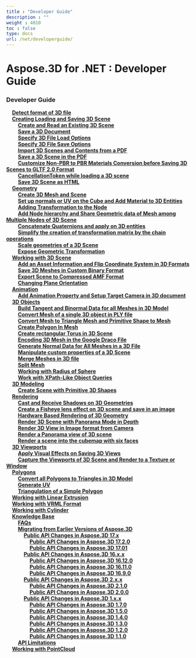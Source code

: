 ```yaml
---
title : "Developer Guide" 
description : "" 
weight : 4010 
toc : false
type: docs
url: /net/developerguide/
---
```


# Aspose.3D for .NET : Developer Guide


### Developer Guide

&nbsp;&nbsp;&nbsp;&nbsp;[**Detect format of 3D file**](https://docs2.aspose.com/3d/net/developerguide/detect+format+of+3d+file)    
&nbsp;&nbsp;&nbsp;&nbsp;[**Creating Loading and Saving 3D Scene**](https://docs2.aspose.com/3d/net/developerguide/cr-ld-sv/)    
&nbsp;&nbsp;&nbsp;&nbsp;&nbsp;&nbsp;&nbsp;&nbsp;[**Create and Read an Existing 3D Scene**](https://docs2.aspose.com/3d/net/developerguide/cr-ld-sv/create+and+read+an+existing+3d+scene)    
&nbsp;&nbsp;&nbsp;&nbsp;&nbsp;&nbsp;&nbsp;&nbsp;[**Save a 3D Document**](https://docs2.aspose.com/3d/net/developerguide/cr-ld-sv/save+a+3d+document)    
&nbsp;&nbsp;&nbsp;&nbsp;&nbsp;&nbsp;&nbsp;&nbsp;[**Specify 3D File Load Options**](https://docs2.aspose.com/3d/net/developerguide/cr-ld-sv/specify+3d+file+load+options)    
&nbsp;&nbsp;&nbsp;&nbsp;&nbsp;&nbsp;&nbsp;&nbsp;[**Specify 3D File Save Options**](https://docs2.aspose.com/3d/net/developerguide/cr-ld-sv/specify+3d+file+save+options)    
&nbsp;&nbsp;&nbsp;&nbsp;&nbsp;&nbsp;&nbsp;&nbsp;[**Import 3D Scenes and Contents from a PDF**](https://docs2.aspose.com/3d/net/developerguide/cr-ld-sv/import+3d+scenes+and+contents+from+a+pdf)    
&nbsp;&nbsp;&nbsp;&nbsp;&nbsp;&nbsp;&nbsp;&nbsp;[**Save a 3D Scene in the PDF**](https://docs2.aspose.com/3d/net/developerguide/cr-ld-sv/save+a+3d+scene+in+the+pdf)    
&nbsp;&nbsp;&nbsp;&nbsp;&nbsp;&nbsp;&nbsp;&nbsp;[**Customize Non-PBR to PBR Materials Conversion before Saving 3D Scenes to GLTF 2.0 Format**](https://docs2.aspose.com/3d/net/developerguide/cr-ld-sv/customize+non-pbr+to+pbr+materials+conversion+before+saving+3d+scenes+to+gltf+2.0+format)    
&nbsp;&nbsp;&nbsp;&nbsp;&nbsp;&nbsp;&nbsp;&nbsp;[**CancellationToken while loading a 3D scene**](https://docs2.aspose.com/3d/net/developerguide/cr-ld-sv/cancellationtoken+while+loading+a+3d+scene)    
&nbsp;&nbsp;&nbsp;&nbsp;&nbsp;&nbsp;&nbsp;&nbsp;[**Save 3D Scene as HTML**](https://docs2.aspose.com/3d/net/developerguide/cr-ld-sv/save+3d+scene+as+html)    
&nbsp;&nbsp;&nbsp;&nbsp;[**Geometry**](https://docs2.aspose.com/3d/net/developerguide/geometry/)    
&nbsp;&nbsp;&nbsp;&nbsp;&nbsp;&nbsp;&nbsp;&nbsp;[**Create 3D Mesh and Scene**](https://docs2.aspose.com/3d/net/developerguide/geometry/create+3d+mesh+and+scene)    
&nbsp;&nbsp;&nbsp;&nbsp;&nbsp;&nbsp;&nbsp;&nbsp;[**Set up normals or UV on the Cube and Add Material to 3D Entities**](https://docs2.aspose.com/3d/net/developerguide/geometry/set+up+normals+or+uv+on+the+cube+and+add+material+to+3d+entities)    
&nbsp;&nbsp;&nbsp;&nbsp;&nbsp;&nbsp;&nbsp;&nbsp;[**Adding Transformation to the Node**](https://docs2.aspose.com/3d/net/developerguide/geometry/adding+transformation+to+the+node)    
&nbsp;&nbsp;&nbsp;&nbsp;&nbsp;&nbsp;&nbsp;&nbsp;[**Add Node hierarchy and Share Geometric data of Mesh among Multiple Nodes of 3D Scene**](https://docs2.aspose.com/3d/net/developerguide/geometry/add+node+hierarchy+and+share+geometric+data+of+mesh+among+multiple+nodes+of+3d+scene)    
&nbsp;&nbsp;&nbsp;&nbsp;&nbsp;&nbsp;&nbsp;&nbsp;[**Concatenate Quaternions and apply on 3D entities**](https://docs2.aspose.com/3d/net/developerguide/geometry/concatenate+quaternions+and+apply+on+3d+entities)    
&nbsp;&nbsp;&nbsp;&nbsp;&nbsp;&nbsp;&nbsp;&nbsp;[**Simplify the creation of transformation matrix by the chain operations**](https://docs2.aspose.com/3d/net/developerguide/geometry/simplify+the+creation+of+transformation+matrix+by+the+chain+operations)    
&nbsp;&nbsp;&nbsp;&nbsp;&nbsp;&nbsp;&nbsp;&nbsp;[**Scale geometries of a 3D Scene**](https://docs2.aspose.com/3d/net/developerguide/geometry/scale+geometries+of+a+3d+scene)    
&nbsp;&nbsp;&nbsp;&nbsp;&nbsp;&nbsp;&nbsp;&nbsp;[**Expose Geometric Transformation**](https://docs2.aspose.com/3d/net/developerguide/geometry/expose+geometric+transformation)    
&nbsp;&nbsp;&nbsp;&nbsp;[**Working with 3D Scene**](https://docs2.aspose.com/3d/net/developerguide/workingwith3dscene/)    
&nbsp;&nbsp;&nbsp;&nbsp;&nbsp;&nbsp;&nbsp;&nbsp;[**Add an Asset Information and Flip Coordinate System in 3D Formats**](https://docs2.aspose.com/3d/net/developerguide/workingwith3dscene/add+an+asset+information+and+flip+coordinate+system+in+3d+formats)    
&nbsp;&nbsp;&nbsp;&nbsp;&nbsp;&nbsp;&nbsp;&nbsp;[**Save 3D Meshes in Custom Binary Format**](https://docs2.aspose.com/3d/net/developerguide/workingwith3dscene/save+3d+meshes+in+custom+binary+format)    
&nbsp;&nbsp;&nbsp;&nbsp;&nbsp;&nbsp;&nbsp;&nbsp;[**Export Scene to Compressed AMF Format**](https://docs2.aspose.com/3d/net/developerguide/workingwith3dscene/export+scene+to+compressed+amf+format)    
&nbsp;&nbsp;&nbsp;&nbsp;&nbsp;&nbsp;&nbsp;&nbsp;[**Changing Plane Orientation**](https://docs2.aspose.com/3d/net/developerguide/workingwith3dscene/changing+plane+orientation)    
&nbsp;&nbsp;&nbsp;&nbsp;[**Animation**](https://docs2.aspose.com/3d/net/developerguide/animation/)    
&nbsp;&nbsp;&nbsp;&nbsp;&nbsp;&nbsp;&nbsp;&nbsp;[**Add Animation Property and Setup Target Camera in 3D document**](https://docs2.aspose.com/3d/net/developerguide/animation/add+animation+property+and+setup+target+camera+in+3d+document)    
&nbsp;&nbsp;&nbsp;&nbsp;[**3D Objects**](https://docs2.aspose.com/3d/net/developerguide/3dobjects/)    
&nbsp;&nbsp;&nbsp;&nbsp;&nbsp;&nbsp;&nbsp;&nbsp;[**Build Tangent and Binormal Data for all Meshes in 3D Model**](https://docs2.aspose.com/3d/net/developerguide/3dobjects/build+tangent+and+binormal+data+for+all+meshes+in+3d+model)    
&nbsp;&nbsp;&nbsp;&nbsp;&nbsp;&nbsp;&nbsp;&nbsp;[**Convert Mesh of a single 3D object in PLY file**](https://docs2.aspose.com/3d/net/developerguide/3dobjects/convert+mesh+of+a+single+3d+object+in+ply+file)    
&nbsp;&nbsp;&nbsp;&nbsp;&nbsp;&nbsp;&nbsp;&nbsp;[**Convert Mesh to Triangle Mesh and Primitive Shape to Mesh**](https://docs2.aspose.com/3d/net/developerguide/3dobjects/convert+mesh+to+triangle+mesh+and+primitive+shape+to+mesh)    
&nbsp;&nbsp;&nbsp;&nbsp;&nbsp;&nbsp;&nbsp;&nbsp;[**Create Polygon In Mesh**](https://docs2.aspose.com/3d/net/developerguide/3dobjects/create+polygon+in+mesh)    
&nbsp;&nbsp;&nbsp;&nbsp;&nbsp;&nbsp;&nbsp;&nbsp;[**Create rectangular Torus in 3D Scene**](https://docs2.aspose.com/3d/net/developerguide/3dobjects/create+rectangular+torus+in+3d+scene)    
&nbsp;&nbsp;&nbsp;&nbsp;&nbsp;&nbsp;&nbsp;&nbsp;[**Encoding 3D Mesh in the Google Draco File**](https://docs2.aspose.com/3d/net/developerguide/3dobjects/encoding+3d+mesh+in+the+google+draco+file)    
&nbsp;&nbsp;&nbsp;&nbsp;&nbsp;&nbsp;&nbsp;&nbsp;[**Generate Normal Data for All Meshes in a 3D File**](https://docs2.aspose.com/3d/net/developerguide/3dobjects/generate+normal+data+for+all+meshes+in+a+3d+file)    
&nbsp;&nbsp;&nbsp;&nbsp;&nbsp;&nbsp;&nbsp;&nbsp;[**Manipulate custom properties of a 3D Scene**](https://docs2.aspose.com/3d/net/developerguide/3dobjects/manipulate+custom+properties+of+a+3d+scene)    
&nbsp;&nbsp;&nbsp;&nbsp;&nbsp;&nbsp;&nbsp;&nbsp;[**Merge Meshes in 3D file**](https://docs2.aspose.com/3d/net/developerguide/3dobjects/merge+meshes+in+3d+file)    
&nbsp;&nbsp;&nbsp;&nbsp;&nbsp;&nbsp;&nbsp;&nbsp;[**Split Mesh**](https://docs2.aspose.com/3d/net/developerguide/3dobjects/split+mesh)    
&nbsp;&nbsp;&nbsp;&nbsp;&nbsp;&nbsp;&nbsp;&nbsp;[**Working with Radius of Sphere**](https://docs2.aspose.com/3d/net/developerguide/3dobjects/working+with+radius+of+sphere)    
&nbsp;&nbsp;&nbsp;&nbsp;&nbsp;&nbsp;&nbsp;&nbsp;[**Work with XPath-Like Object Queries**](https://docs2.aspose.com/3d/net/developerguide/3dobjects/work+with+xpath-like+object+queries)    
&nbsp;&nbsp;&nbsp;&nbsp;[**3D Modeling**](https://docs2.aspose.com/3d/net/developerguide/3dmodeling/)    
&nbsp;&nbsp;&nbsp;&nbsp;&nbsp;&nbsp;&nbsp;&nbsp;[**Create Scene with Primitive 3D Shapes**](https://docs2.aspose.com/3d/net/developerguide/3dmodeling/create+scene+with+primitive+3d+shapes)    
&nbsp;&nbsp;&nbsp;&nbsp;[**Rendering**](https://docs2.aspose.com/3d/net/developerguide/rendering/)    
&nbsp;&nbsp;&nbsp;&nbsp;&nbsp;&nbsp;&nbsp;&nbsp;[**Cast and Receive Shadows on 3D Geometries**](https://docs2.aspose.com/3d/net/developerguide/rendering/cast+and+receive+shadows+on+3d+geometries)    
&nbsp;&nbsp;&nbsp;&nbsp;&nbsp;&nbsp;&nbsp;&nbsp;[**Create a Fisheye lens effect on 3D scene and save in an image**](https://docs2.aspose.com/3d/net/developerguide/rendering/create+a+fisheye+lens+effect+on+3d+scene+and+save+in+an+image)    
&nbsp;&nbsp;&nbsp;&nbsp;&nbsp;&nbsp;&nbsp;&nbsp;[**Hardware Based Rendering of 3D Geometry**](https://docs2.aspose.com/3d/net/developerguide/rendering/hardware+based+rendering+of+3d+geometry)    
&nbsp;&nbsp;&nbsp;&nbsp;&nbsp;&nbsp;&nbsp;&nbsp;[**Render 3D Scene with Panorama Mode in Depth**](https://docs2.aspose.com/3d/net/developerguide/rendering/render+3d+scene+with+panorama+mode+in+depth)    
&nbsp;&nbsp;&nbsp;&nbsp;&nbsp;&nbsp;&nbsp;&nbsp;[**Render 3D View in Image format from Camera**](https://docs2.aspose.com/3d/net/developerguide/rendering/render+3d+view+in+image+format+from+camera)    
&nbsp;&nbsp;&nbsp;&nbsp;&nbsp;&nbsp;&nbsp;&nbsp;[**Render a Panorama view of 3D scene**](https://docs2.aspose.com/3d/net/developerguide/rendering/render+a+panorama+view+of+3d+scene)    
&nbsp;&nbsp;&nbsp;&nbsp;&nbsp;&nbsp;&nbsp;&nbsp;[**Render a scene into the cubemap with six faces**](https://docs2.aspose.com/3d/net/developerguide/rendering/render+a+scene+into+the+cubemap+with+six+faces)    
&nbsp;&nbsp;&nbsp;&nbsp;[**3D Viewports**](https://docs2.aspose.com/3d/net/developerguide/3dviewports/)    
&nbsp;&nbsp;&nbsp;&nbsp;&nbsp;&nbsp;&nbsp;&nbsp;[**Apply Visual Effects on Saving 3D Views**](https://docs2.aspose.com/3d/net/developerguide/3dviewports/apply+visual+effects+on+saving+3d+views)    
&nbsp;&nbsp;&nbsp;&nbsp;&nbsp;&nbsp;&nbsp;&nbsp;[**Capture the Viewports of 3D Scene and Render to a Texture or Window**](https://docs2.aspose.com/3d/net/developerguide/3dviewports/capture+the+viewports+of+3d+scene+and+render+to+a+texture+or+window)    
&nbsp;&nbsp;&nbsp;&nbsp;[**Polygons**](https://docs2.aspose.com/3d/net/developerguide/polygons/)    
&nbsp;&nbsp;&nbsp;&nbsp;&nbsp;&nbsp;&nbsp;&nbsp;[**Convert all Polygons to Triangles in 3D Model**](https://docs2.aspose.com/3d/net/developerguide/polygons/convert+all+polygons+to+triangles+in+3d+model)    
&nbsp;&nbsp;&nbsp;&nbsp;&nbsp;&nbsp;&nbsp;&nbsp;[**Generate UV**](https://docs2.aspose.com/3d/net/developerguide/polygons/generate+uv)    
&nbsp;&nbsp;&nbsp;&nbsp;&nbsp;&nbsp;&nbsp;&nbsp;[**Triangulation of a Simple Polygon**](https://docs2.aspose.com/3d/net/developerguide/polygons/triangulation+of+a+simple+polygon)    
&nbsp;&nbsp;&nbsp;&nbsp;[**Working with Linear Extrusion**](https://docs2.aspose.com/3d/net/developerguide/working+with+linear+extrusion)    
&nbsp;&nbsp;&nbsp;&nbsp;[**Working with VRML Format**](https://docs2.aspose.com/3d/net/developerguide/working+with+vrml+format)    
&nbsp;&nbsp;&nbsp;&nbsp;[**Working with Cylinder**](https://docs2.aspose.com/3d/net/developerguide/working+with+cylinder)    
&nbsp;&nbsp;&nbsp;&nbsp;[**Knowledge Base**](https://docs2.aspose.com/3d/net/developerguide/knowledgebase/)    
&nbsp;&nbsp;&nbsp;&nbsp;&nbsp;&nbsp;&nbsp;&nbsp;[**FAQs**](https://docs2.aspose.com/3d/net/developerguide/knowledgebase/faqs)    
&nbsp;&nbsp;&nbsp;&nbsp;&nbsp;&nbsp;&nbsp;&nbsp;[**Migrating from Earlier Versions of Aspose.3D**](https://docs2.aspose.com/3d/net/developerguide/knowledgebase/migratingfromearliervs/)    
&nbsp;&nbsp;&nbsp;&nbsp;&nbsp;&nbsp;&nbsp;&nbsp;&nbsp;&nbsp;&nbsp;&nbsp;[**Public API Changes in Aspose.3D 17.x**](https://docs2.aspose.com/3d/net/developerguide/knowledgebase/migratingfromearliervs/changesin17x/)    
&nbsp;&nbsp;&nbsp;&nbsp;&nbsp;&nbsp;&nbsp;&nbsp;&nbsp;&nbsp;&nbsp;&nbsp;&nbsp;&nbsp;&nbsp;&nbsp;[**Public API Changes in Aspose.3D 17.2.0**](https://docs2.aspose.com/3d/net/developerguide/knowledgebase/migratingfromearliervs/changesin17x/public+api+changes+in+aspose.3d+17.2.0)    
&nbsp;&nbsp;&nbsp;&nbsp;&nbsp;&nbsp;&nbsp;&nbsp;&nbsp;&nbsp;&nbsp;&nbsp;&nbsp;&nbsp;&nbsp;&nbsp;[**Public API Changes in Aspose.3D 17.01**](https://docs2.aspose.com/3d/net/developerguide/knowledgebase/migratingfromearliervs/changesin17x/public+api+changes+in+aspose.3d+17.01)    
&nbsp;&nbsp;&nbsp;&nbsp;&nbsp;&nbsp;&nbsp;&nbsp;&nbsp;&nbsp;&nbsp;&nbsp;[**Public API Changes in Aspose.3D 16.x.x**](https://docs2.aspose.com/3d/net/developerguide/knowledgebase/migratingfromearliervs/changesin16xx/)    
&nbsp;&nbsp;&nbsp;&nbsp;&nbsp;&nbsp;&nbsp;&nbsp;&nbsp;&nbsp;&nbsp;&nbsp;&nbsp;&nbsp;&nbsp;&nbsp;[**Public API Changes in Aspose.3D 16.12.0**](https://docs2.aspose.com/3d/net/developerguide/knowledgebase/migratingfromearliervs/changesin16xx/public+api+changes+in+aspose.3d+16.12.0)    
&nbsp;&nbsp;&nbsp;&nbsp;&nbsp;&nbsp;&nbsp;&nbsp;&nbsp;&nbsp;&nbsp;&nbsp;&nbsp;&nbsp;&nbsp;&nbsp;[**Public API Changes in Aspose.3D 16.11.0**](https://docs2.aspose.com/3d/net/developerguide/knowledgebase/migratingfromearliervs/changesin16xx/public+api+changes+in+aspose.3d+16.11.0)    
&nbsp;&nbsp;&nbsp;&nbsp;&nbsp;&nbsp;&nbsp;&nbsp;&nbsp;&nbsp;&nbsp;&nbsp;&nbsp;&nbsp;&nbsp;&nbsp;[**Public API Changes in Aspose.3D 16.9.0**](https://docs2.aspose.com/3d/net/developerguide/knowledgebase/migratingfromearliervs/changesin16xx/public+api+changes+in+aspose.3d+16.9.0)    
&nbsp;&nbsp;&nbsp;&nbsp;&nbsp;&nbsp;&nbsp;&nbsp;&nbsp;&nbsp;&nbsp;&nbsp;[**Public API Changes in Aspose.3D 2.x.x**](https://docs2.aspose.com/3d/net/developerguide/knowledgebase/migratingfromearliervs/changesin2xx/)    
&nbsp;&nbsp;&nbsp;&nbsp;&nbsp;&nbsp;&nbsp;&nbsp;&nbsp;&nbsp;&nbsp;&nbsp;&nbsp;&nbsp;&nbsp;&nbsp;[**Public API Changes in Aspose.3D 2.1.0**](https://docs2.aspose.com/3d/net/developerguide/knowledgebase/migratingfromearliervs/changesin2xx/public+api+changes+in+aspose.3d+2.1.0)    
&nbsp;&nbsp;&nbsp;&nbsp;&nbsp;&nbsp;&nbsp;&nbsp;&nbsp;&nbsp;&nbsp;&nbsp;&nbsp;&nbsp;&nbsp;&nbsp;[**Public API Changes in Aspose.3D 2.0.0**](https://docs2.aspose.com/3d/net/developerguide/knowledgebase/migratingfromearliervs/changesin2xx/public+api+changes+in+aspose.3d+2.0.0)    
&nbsp;&nbsp;&nbsp;&nbsp;&nbsp;&nbsp;&nbsp;&nbsp;&nbsp;&nbsp;&nbsp;&nbsp;[**Public API Changes in Aspose.3D 1.x.x**](https://docs2.aspose.com/3d/net/developerguide/knowledgebase/migratingfromearliervs/changesin1xx/)    
&nbsp;&nbsp;&nbsp;&nbsp;&nbsp;&nbsp;&nbsp;&nbsp;&nbsp;&nbsp;&nbsp;&nbsp;&nbsp;&nbsp;&nbsp;&nbsp;[**Public API Changes in Aspose.3D 1.7.0**](https://docs2.aspose.com/3d/net/developerguide/knowledgebase/migratingfromearliervs/changesin1xx/public+api+changes+in+aspose.3d+1.7.0)    
&nbsp;&nbsp;&nbsp;&nbsp;&nbsp;&nbsp;&nbsp;&nbsp;&nbsp;&nbsp;&nbsp;&nbsp;&nbsp;&nbsp;&nbsp;&nbsp;[**Public API Changes in Aspose.3D 1.5.0**](https://docs2.aspose.com/3d/net/developerguide/knowledgebase/migratingfromearliervs/changesin1xx/public+api+changes+in+aspose.3d+1.5.0)    
&nbsp;&nbsp;&nbsp;&nbsp;&nbsp;&nbsp;&nbsp;&nbsp;&nbsp;&nbsp;&nbsp;&nbsp;&nbsp;&nbsp;&nbsp;&nbsp;[**Public API Changes in Aspose.3D 1.4.0**](https://docs2.aspose.com/3d/net/developerguide/knowledgebase/migratingfromearliervs/changesin1xx/public+api+changes+in+aspose.3d+1.4.0)    
&nbsp;&nbsp;&nbsp;&nbsp;&nbsp;&nbsp;&nbsp;&nbsp;&nbsp;&nbsp;&nbsp;&nbsp;&nbsp;&nbsp;&nbsp;&nbsp;[**Public API Changes in Aspose.3D 1.3.0**](https://docs2.aspose.com/3d/net/developerguide/knowledgebase/migratingfromearliervs/changesin1xx/public+api+changes+in+aspose.3d+1.3.0)    
&nbsp;&nbsp;&nbsp;&nbsp;&nbsp;&nbsp;&nbsp;&nbsp;&nbsp;&nbsp;&nbsp;&nbsp;&nbsp;&nbsp;&nbsp;&nbsp;[**Public API Changes in Aspose.3D 1.2.0**](https://docs2.aspose.com/3d/net/developerguide/knowledgebase/migratingfromearliervs/changesin1xx/public+api+changes+in+aspose.3d+1.2.0)    
&nbsp;&nbsp;&nbsp;&nbsp;&nbsp;&nbsp;&nbsp;&nbsp;&nbsp;&nbsp;&nbsp;&nbsp;&nbsp;&nbsp;&nbsp;&nbsp;[**Public API Changes in Aspose.3D 1.1.0**](https://docs2.aspose.com/3d/net/developerguide/knowledgebase/migratingfromearliervs/changesin1xx/public+api+changes+in+aspose.3d+1.1.0)    
&nbsp;&nbsp;&nbsp;&nbsp;&nbsp;&nbsp;&nbsp;&nbsp;[**API Limitations**](https://docs2.aspose.com/3d/net/developerguide/knowledgebase/api+limitations)    
&nbsp;&nbsp;&nbsp;&nbsp;[**Working with PointCloud**](https://docs2.aspose.com/3d/net/developerguide/working+with+pointcloud)    


           

